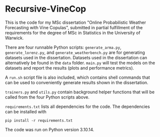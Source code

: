 # Recursive-VineCop

This is the code for my MSc dissertation "Online Probabilistic Weather Forecasting with Vine Copulas", submitted in partial fulfillment of the requirements for the degree of MSc in Statistics in the University of Warwick.

There are four runnable Python scripts: `generate_arma.py`, `generate_lorenz.py`, and `generate_weatherbench.py` are for generating datasets used in the dissertation. Datasets used in the dissertation can alternatively be found in the `data` folder.
`main.py` will test the models on the datasets and report the results (plots and performance metrics).

A `run.sh` script file is also included, which contains shell commands that can be used to conveniently generate results shown in the dissertation.

`trainers.py` and `utils.py` contain background helper functions that will be called from the four Python scripts above.

`requirements.txt` lists all dependencies for the code. The dependencies can be installed with
```
pip install -r requirements.txt
```
The code was run on Python version 3.10.14.
